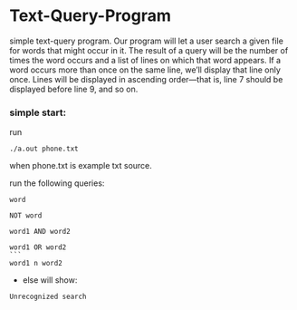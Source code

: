 # Text-Query-Program
simple text-query program. Our program will let a user search a given file for words that might occur in it. The result of a query will be the number of times the word occurs and a list of lines on which that word appears. If a word occurs more than once on the same line, we’ll display that line only once. Lines will be displayed in ascending order—that is, line 7 should be displayed before line 9, and so on.

### simple start:
run

```
./a.out phone.txt
```

when phone.txt is example txt source.

run the following queries:

```
‫‪word‬‬
```
```
‫‪NOT‬‬ ‫‪word
```
```
word1‬‬ ‫‪AND‬‬ ‫‪word2‬‬ ‫‪
```
```
word1‬‬ ‫‪OR‬‬ ‫‪word2‬‬ ‫‪
‫‪```
word1‬‬ ‫‪n‬‬ ‫‪word2‬‬ ‫
```

* else will show:

```
‫‪Unrecognized‬‬ ‫‪search‬‬
```
